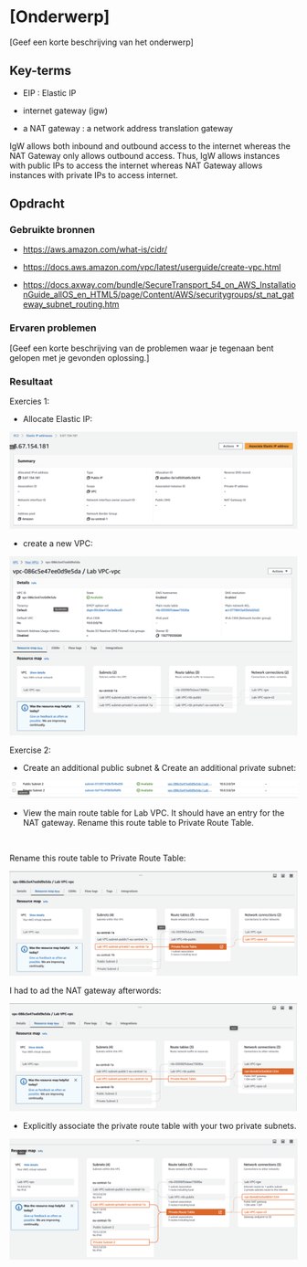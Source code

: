 # [Onderwerp]
[Geef een korte beschrijving van het onderwerp]

## Key-terms

- EIP : Elastic IP

- internet gateway (igw) 

- a NAT gateway : a network address translation gateway

IgW allows both inbound and outbound access to the internet whereas the NAT Gateway only allows outbound access. Thus, IgW allows instances with public IPs to access the internet whereas NAT Gateway allows instances with private IPs to access internet.


## Opdracht
### Gebruikte bronnen

- https://aws.amazon.com/what-is/cidr/

- https://docs.aws.amazon.com/vpc/latest/userguide/create-vpc.html

- https://docs.axway.com/bundle/SecureTransport_54_on_AWS_InstallationGuide_allOS_en_HTML5/page/Content/AWS/securitygroups/st_nat_gateway_subnet_routing.htm

### Ervaren problemen
[Geef een korte beschrijving van de problemen waar je tegenaan bent gelopen met je gevonden oplossing.]

### Resultaat

Exercies 1:

- Allocate Elastic IP:

![Alt text](<images/Allocate Elastic IP.png>)



- create a new VPC:

![Alt text](<images/Create a new VPC.png>)

Exercise 2:

- Create an additional public subnet & Create an additional private subnet:
 
![Private & Public subnets](<images/private & public subnets created .png>)


- View the main route table for Lab VPC. It should have an entry for the NAT gateway. Rename this route table to Private Route Table.

<br>

Rename this route table to Private Route Table:

![Alt text](<images/Private Route Table.png>)

I had to ad the NAT gateway afterwords:

![Alt text](<images/Nat Gateway added.png>)


- Explicitly associate the private route table with your two private subnets.


![Alt text](<images/2 private subnets explicitly associated.png>)